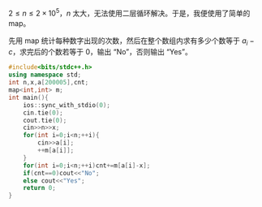 $2 \le n \le 2 \times 10^5$，$n$ 太大，无法使用二层循环解决。于是，我便使用了简单的 map。

先用 map 统计每种数字出现的次数，然后在整个数组内求有多少个数等于 $a_i-c$，求完后的个数若等于 $0$，输出 “No”，否则输出 “Yes”。
```cpp
#include<bits/stdc++.h>
using namespace std;
int n,x,a[200005],cnt;
map<int,int> m;
int main(){
	ios::sync_with_stdio(0);
	cin.tie(0);
	cout.tie(0);
	cin>>n>>x;
	for(int i=0;i<n;++i){
		cin>>a[i];
		++m[a[i]];
	}
	for(int i=0;i<n;++i)cnt+=m[a[i]-x];
	if(cnt==0)cout<<"No";
	else cout<<"Yes"; 
	return 0;
}
```